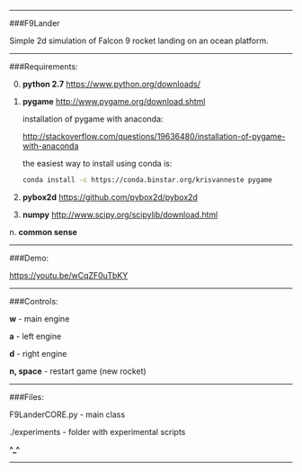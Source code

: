 ______________________________________________

###F9Lander

Simple 2d simulation of Falcon 9 rocket landing on an ocean platform.

______________________________________________

###Requirements:

0. **python 2.7**
https://www.python.org/downloads/

1. **pygame**
http://www.pygame.org/download.shtml

    installation of pygame with anaconda:

    http://stackoverflow.com/questions/19636480/installation-of-pygame-with-anaconda

    the easiest way to install using conda is:

    ```bash
    conda install -c https://conda.binstar.org/krisvanneste pygame
    ```

2. **pybox2d**
https://github.com/pybox2d/pybox2d

3. **numpy**
http://www.scipy.org/scipylib/download.html

n. **common sense**

______________________________________________

###Demo:

https://youtu.be/wCqZF0uTbKY

______________________________________________

###Controls:

**w** - main engine

**a** - left engine

**d** - right engine

**n, space** - restart game (new rocket)

______________________________________________

###Files:

F9LanderCORE.py - main class

./experiments - folder with experimental scripts

**^_^**
______________________________________________

